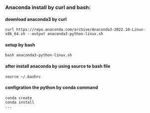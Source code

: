 ### Anaconda install by curl and bash:

#### download anaconda3 by curl

    curl https://repo.anaconda.com/archive/Anaconda3-2022.10-Linux-x86_64.sh --output anaconda3-python-linux.sh

#### setup by bash

    bash anaconda3-python-linux.sh

#### after install anaconda by using source to bash file

    source ~/.bashrc

#### configration the python by conda command

    conda create 
    conda install 
    ...